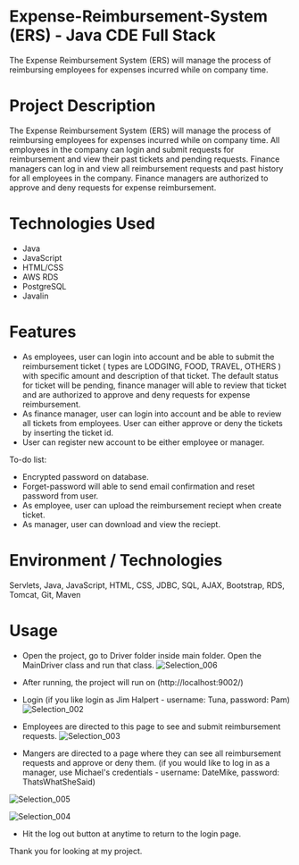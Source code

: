 # Expense-Reimbursement-System (ERS) - Java CDE Full Stack
The Expense Reimbursement System (ERS) will manage the process of reimbursing employees for expenses incurred while on company time. 

# Project Description
The Expense Reimbursement System (ERS) will manage the process of reimbursing employees for expenses incurred while on company time. All employees in the company can login and submit requests for reimbursement and view their past tickets and pending requests. Finance managers can log in and view all reimbursement requests and past history for all employees in the company. Finance managers are authorized to approve and deny requests for expense reimbursement.

# Technologies Used
* Java
* JavaScript
* HTML/CSS
* AWS RDS
* PostgreSQL
* Javalin

# Features
* As employees, user can login into account and be able to submit the reimbursement ticket ( types are LODGING, FOOD, TRAVEL, OTHERS ) with specific amount and   description of that ticket. The default status for ticket will be pending, finance manager will able to review that ticket and are authorized to approve and deny requests for expense reimbursement.
* As finance manager, user can login into account and be able to review all tickets from employees. User can either approve or deny the tickets by inserting the ticket id.
* User can register new account to be either employee or manager.

To-do list:

* Encrypted password on database.
* Forget-password will able to send email confirmation and reset password from user.
* As employee, user can upload the reimbursement reciept when create ticket.
* As manager, user can download and view the reciept.


# Environment / Technologies
Servlets, Java, JavaScript, HTML, CSS, JDBC, SQL, AJAX, Bootstrap, RDS, Tomcat, Git, Maven

# Usage

* Open the project, go to Driver folder inside main folder. Open the MainDriver class and run that class.
![Selection_006](https://user-images.githubusercontent.com/16307728/116434036-e7f42100-a7fe-11eb-9240-97273d8d00ba.png)

* After running, the project will run on (http://localhost:9002/)
* Login (if you like login as Jim Halpert - username: Tuna, password: Pam)
![Selection_002](https://user-images.githubusercontent.com/16307728/116434673-79639300-a7ff-11eb-983d-8d880110e8d1.png)

* Employees are directed to this page to see and submit reimbursement requests.
![Selection_003](https://user-images.githubusercontent.com/16307728/116435038-ce9fa480-a7ff-11eb-8807-ca8d6b55e51c.png)

* Mangers are directed to a page where they can see all reimbursement requests and approve or deny them. (if you would like to log in as 
  a manager, use Michael's credentials - username: DateMike, password: ThatsWhatSheSaid)
  
![Selection_005](https://user-images.githubusercontent.com/16307728/116435707-81700280-a800-11eb-8dec-b8c1f66addc3.png)

![Selection_004](https://user-images.githubusercontent.com/16307728/116435902-b5e3be80-a800-11eb-9dd6-2a88be2fd5a1.png)

* Hit the log out button at anytime to return to the login page.

Thank you for looking at my project.  


